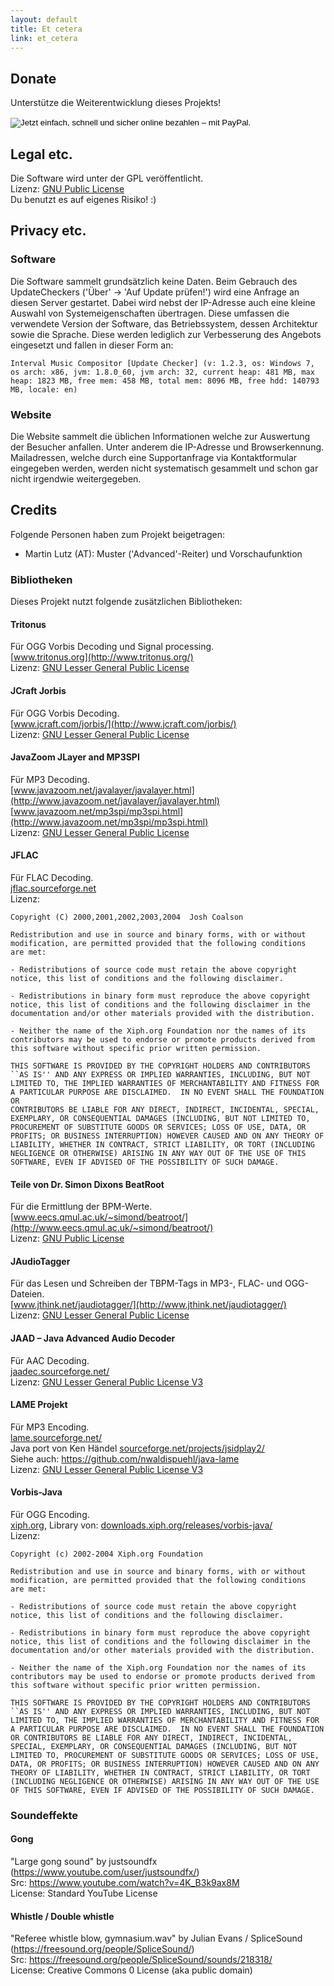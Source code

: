 ```yaml
---
layout: default
title: Et cetera
link: et_cetera
---
```


## Donate
Unterstütze die Weiterentwicklung dieses Projekts!

<p>
<form action="https://www.paypal.com/cgi-bin/webscr" method="post" target="_top">
<input name="cmd" value="_s-xclick" type="hidden">
<input name="hosted_button_id" value="5LNPUEDL99G62" type="hidden">
<input src="https://www.paypalobjects.com/de_DE/CH/i/btn/btn_donateCC_LG.gif" name="submit" alt="Jetzt einfach, schnell und sicher online bezahlen – mit PayPal." border="0" type="image">
<img alt="" src="https://www.paypalobjects.com/de_DE/i/scr/pixel.gif" width="1" border="0" height="1">
</form>
</p>


## Legal etc.
Die Software wird unter der GPL veröffentlicht. <br/>
Lizenz: [GNU Public License](http://www.gnu.org/licenses/gpl.txt) <br/>
Du benutzt es auf eigenes Risiko! :) 

<a name="privacy"></a>

## Privacy etc.

### Software

Die Software sammelt grundsätzlich keine Daten. Beim Gebrauch des UpdateCheckers ('Über' -> 'Auf Update prüfen!') wird eine Anfrage an diesen Server gestartet. Dabei wird nebst der IP-Adresse auch eine kleine Auswahl von Systemeigenschaften übertragen. Diese umfassen die verwendete Version der Software, das Betriebssystem, dessen Architektur sowie die Sprache. Diese werden lediglich zur Verbesserung des Angebots eingesetzt und fallen in dieser Form an:

    Interval Music Compositor [Update Checker] (v: 1.2.3, os: Windows 7, os arch: x86, jvm: 1.8.0_60, jvm arch: 32, current heap: 481 MB, max heap: 1823 MB, free mem: 458 MB, total mem: 8096 MB, free hdd: 140793 MB, locale: en)

### Website

Die Website sammelt die üblichen Informationen welche zur Auswertung der Besucher anfallen. Unter anderem die IP-Adresse und Browserkennung. Mailadressen, welche durch eine Supportanfrage via Kontaktformular eingegeben werden, werden nicht systematisch gesammelt und schon gar nicht irgendwie weitergegeben. 

## Credits
 Folgende Personen haben zum Projekt beigetragen:

* Martin Lutz (AT): Muster ('Advanced'-Reiter) und Vorschaufunktion

### Bibliotheken

Dieses Projekt nutzt folgende zusätzlichen Bibliotheken: 

#### Tritonus
Für OGG Vorbis Decoding und Signal processing. <br/>
[www.tritonus.org](http://www.tritonus.org/) <br/>
Lizenz: [GNU Lesser General Public License](http://www.gnu.org/copyleft/lesser.html)

#### JCraft Jorbis
Für OGG Vorbis Decoding. <br/>
[www.jcraft.com/jorbis/](http://www.jcraft.com/jorbis/) <br/>
Lizenz: [GNU Lesser General Public License](http://www.gnu.org/copyleft/lesser.html)

#### JavaZoom JLayer and MP3SPI
Für MP3 Decoding. <br/>
[www.javazoom.net/javalayer/javalayer.html](http://www.javazoom.net/javalayer/javalayer.html) <br/>
[www.javazoom.net/mp3spi/mp3spi.html](http://www.javazoom.net/mp3spi/mp3spi.html) <br/>
Lizenz: [GNU Lesser General Public License](http://www.gnu.org/copyleft/lesser.html)

#### JFLAC
Für FLAC Decoding. <br/>
[jflac.sourceforge.net](http://jflac.sourceforge.net/) <br/>
Lizenz:

    Copyright (C) 2000,2001,2002,2003,2004  Josh Coalson
    
    Redistribution and use in source and binary forms, with or without
    modification, are permitted provided that the following conditions
    are met:
    
    - Redistributions of source code must retain the above copyright
    notice, this list of conditions and the following disclaimer.
    
    - Redistributions in binary form must reproduce the above copyright
    notice, this list of conditions and the following disclaimer in the
    documentation and/or other materials provided with the distribution.
    
    - Neither the name of the Xiph.org Foundation nor the names of its
    contributors may be used to endorse or promote products derived from
    this software without specific prior written permission.
    
    THIS SOFTWARE IS PROVIDED BY THE COPYRIGHT HOLDERS AND CONTRIBUTORS
    ``AS IS'' AND ANY EXPRESS OR IMPLIED WARRANTIES, INCLUDING, BUT NOT
    LIMITED TO, THE IMPLIED WARRANTIES OF MERCHANTABILITY AND FITNESS FOR
    A PARTICULAR PURPOSE ARE DISCLAIMED.  IN NO EVENT SHALL THE FOUNDATION OR
    CONTRIBUTORS BE LIABLE FOR ANY DIRECT, INDIRECT, INCIDENTAL, SPECIAL,
    EXEMPLARY, OR CONSEQUENTIAL DAMAGES (INCLUDING, BUT NOT LIMITED TO,
    PROCUREMENT OF SUBSTITUTE GOODS OR SERVICES; LOSS OF USE, DATA, OR
    PROFITS; OR BUSINESS INTERRUPTION) HOWEVER CAUSED AND ON ANY THEORY OF
    LIABILITY, WHETHER IN CONTRACT, STRICT LIABILITY, OR TORT (INCLUDING
    NEGLIGENCE OR OTHERWISE) ARISING IN ANY WAY OUT OF THE USE OF THIS
    SOFTWARE, EVEN IF ADVISED OF THE POSSIBILITY OF SUCH DAMAGE.

#### Teile von Dr. Simon Dixons BeatRoot
Für die Ermittlung der BPM-Werte. <br/>
[www.eecs.qmul.ac.uk/~simond/beatroot/](http://www.eecs.qmul.ac.uk/~simond/beatroot/) <br/>
Lizenz: [GNU Public License](http://www.gnu.org/licenses/gpl.txt)

#### JAudioTagger
Für das Lesen und Schreiben der TBPM-Tags in MP3-, FLAC- und OGG-Dateien. <br/>
[www.jthink.net/jaudiotagger/](http://www.jthink.net/jaudiotagger/) <br/>
Lizenz: [GNU Lesser General Public License](http://www.gnu.org/copyleft/lesser.html)

#### JAAD – Java Advanced Audio Decoder
Für AAC Decoding. <br/>
[jaadec.sourceforge.net/](http://jaadec.sourceforge.net/) <br/>
Lizenz: [GNU Lesser General Public License V3](http://www.gnu.org/licenses/lgpl-3.0.html)

#### LAME Projekt
Für MP3 Encoding. <br/>
[lame.sourceforge.net/](http://lame.sourceforge.net/) <br/>
Java port von Ken Händel [sourceforge.net/projects/jsidplay2/](http://sourceforge.net/projects/jsidplay2/) <br/>
Siehe auch: https://github.com/nwaldispuehl/java-lame <br/>
Lizenz: [GNU Lesser General Public License V3](http://www.gnu.org/licenses/lgpl-3.0.html)

#### Vorbis-Java
Für OGG Encoding. <br/>
[xiph.org](http://xiph.org/), Library von: [downloads.xiph.org/releases/vorbis-java/](http://downloads.xiph.org/releases/vorbis-java/) <br/>
Lizenz: 

    Copyright (c) 2002-2004 Xiph.org Foundation
    
    Redistribution and use in source and binary forms, with or without
    modification, are permitted provided that the following conditions
    are met:
    
    - Redistributions of source code must retain the above copyright
    notice, this list of conditions and the following disclaimer.
    
    - Redistributions in binary form must reproduce the above copyright
    notice, this list of conditions and the following disclaimer in the
    documentation and/or other materials provided with the distribution.
    
    - Neither the name of the Xiph.org Foundation nor the names of its
    contributors may be used to endorse or promote products derived from
    this software without specific prior written permission.
    
    THIS SOFTWARE IS PROVIDED BY THE COPYRIGHT HOLDERS AND CONTRIBUTORS
    ``AS IS'' AND ANY EXPRESS OR IMPLIED WARRANTIES, INCLUDING, BUT NOT
    LIMITED TO, THE IMPLIED WARRANTIES OF MERCHANTABILITY AND FITNESS FOR
    A PARTICULAR PURPOSE ARE DISCLAIMED.  IN NO EVENT SHALL THE FOUNDATION
    OR CONTRIBUTORS BE LIABLE FOR ANY DIRECT, INDIRECT, INCIDENTAL,
    SPECIAL, EXEMPLARY, OR CONSEQUENTIAL DAMAGES (INCLUDING, BUT NOT
    LIMITED TO, PROCUREMENT OF SUBSTITUTE GOODS OR SERVICES; LOSS OF USE,
    DATA, OR PROFITS; OR BUSINESS INTERRUPTION) HOWEVER CAUSED AND ON ANY
    THEORY OF LIABILITY, WHETHER IN CONTRACT, STRICT LIABILITY, OR TORT
    (INCLUDING NEGLIGENCE OR OTHERWISE) ARISING IN ANY WAY OUT OF THE USE
    OF THIS SOFTWARE, EVEN IF ADVISED OF THE POSSIBILITY OF SUCH DAMAGE.


### Soundeffekte

#### Gong
"Large gong sound" by justsoundfx (https://www.youtube.com/user/justsoundfx/) <br/>
Src: https://www.youtube.com/watch?v=4K_B3k9ax8M <br/>
License: Standard YouTube License

#### Whistle / Double whistle
  "Referee whistle blow, gymnasium.wav" by Julian Evans / SpliceSound (https://freesound.org/people/SpliceSound/) <br/>
  Src: https://freesound.org/people/SpliceSound/sounds/218318/ <br/>
  License: Creative Commons 0 License (aka public domain)
